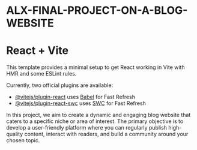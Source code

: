 # ALX-FINAL-PROJECT-ON-A-BLOG-WEBSITE
# React + Vite

This template provides a minimal setup to get React working in Vite with HMR and some ESLint rules.

Currently, two official plugins are available:

- [@vitejs/plugin-react](https://github.com/vitejs/vite-plugin-react/blob/main/packages/plugin-react/README.md) uses [Babel](https://babeljs.io/) for Fast Refresh
- [@vitejs/plugin-react-swc](https://github.com/vitejs/vite-plugin-react-swc) uses [SWC](https://swc.rs/) for Fast Refresh

In this project, we aim to create a dynamic and engaging blog website that caters to a specific niche or area of interest. The primary objective is to develop a user-friendly platform where you can regularly publish high-quality content, interact with readers, and build a community around your chosen topic.
